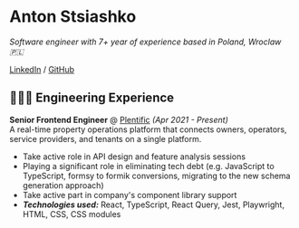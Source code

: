 # Anton Stsiashko

_Software engineer with 7+ year of experience based in Poland, Wroclaw 🇵🇱_ <br>

[LinkedIn](https://www.linkedin.com/in/anton-steshko/) / [GitHub](https://github.com/etoanton)

## 🤹🏻‍♂️ Engineering Experience

**Senior Frontend Engineer** @ [Plentific](https://www.plentific.com/en-us/) _(Apr 2021 - Present)_ <br>
A real-time property operations platform that connects owners, operators, service providers, and tenants on a single platform.
  - Take active role in API design and feature analysis sessions
  - Playing a significant role in eliminating tech debt (e.g. JavaScript to TypeScript, formsy to formik conversions, migrating to the new schema generation approach)
  - Take active part in company's component library support
  - **_Technologies used:_** React, TypeScript, React Query, Jest, Playwright, HTML, CSS, CSS modules
<br><br>

